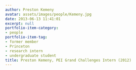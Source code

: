 ```yaml
---
author: Preston Kemeny
avatar: assets/images/people/Kemeny.jpg
date: 2013-06-13 11:41:01
excerpt: null
portfolio-item-category:
- people
portfolio-item-tag:
- former member
- Princeton
- research intern
- undergraduate student
title: Preston Kemeny, PEI Grand Challenges Intern (2012)
---
```

